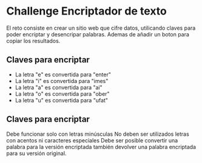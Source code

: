 <h1>Challenge Encriptador de texto</h1>

El reto consiste en crear un sitio web que cifre datos, utilicando claves para poder encriptar y desencripar palabras. Ademas de añadir un boton para copiar los resultados. 

<h2>Claves para encriptar</h2>

- La letra "e" es convertida para "enter"
- La letra "i" es convertida para "imes"
- La letra "a" es convertida para "ai"
- La letra "o" es convertida para "ober"
- La letra "u" es convertida para "ufat"


<h2>Claves para encriptar</h2>

Debe funcionar solo con letras minúsculas
No deben ser utilizados letras con acentos ni caracteres especiales
Debe ser posible convertir una palabra para la versión encriptada también devolver una palabra encriptada para su versión original.
